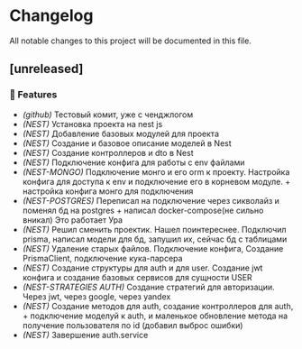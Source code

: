 # Changelog

All notable changes to this project will be documented in this file.

## [unreleased]

### 🚀 Features

- *(github)* Тестовый комит, уже с ченджлогом
- *(NEST)* Установка проекта на nest js
- *(NEST)* Добавление базовых модулей для проекта
- *(NEST)* Создание и базовое описание моделей в Nest
- *(NEST)* Создание контроллеров и dto в Nest
- *(NEST)* Подключение конфига для работы с env файлами
- *(NEST-MONGO)* Подключение монго и его orm к проекту. Настройка конфига для доступа к env и подключение его в корневом модуле. + настройка конфига монго для подключения
- *(NEST-POSTGRES)* Переписал на подключение через сикволайз и поменял бд на postgres + написал docker-compose(не сильно вникал) Это работает Ура
- *(NEST)* Решил сменить проектик. Нашел поинтереснее. Подключил prisma, написал модели для бд, запушил их, сейчас бд с таблицами
- *(NEST)* Удаление старых файлов. Подключение конфига, Создание PrismaClient, подключение кука-парсера
- *(NEST)* Создание структуры для auth и для user. Создание jwt конфига и создание базовых сервисов для сущности USER
- *(NEST-STRATEGIES AUTH)* Создание стратегий для авторизации. Через jwt, через google, через yandex
- *(NEST)* Создание методов для auth, создание контроллеров для auth, + подключение моделуй к auth, и маленькое обновление метода на получение пользователя по id (добавил выброс ошибки)
- *(NEST)* Завершение auth.service

<!-- generated by git-cliff -->
